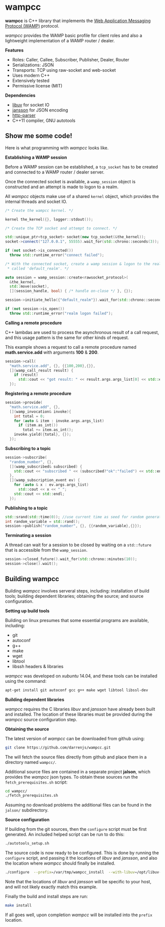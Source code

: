 # **wampcc**

**wampcc** is C++ library that implements the [Web Application Messaging Protocol (WAMP)](http://wamp-proto.org/) protocol.

*wampcc* provides the WAMP basic profile for client roles and also a lightweight implementation of a WAMP router / dealer.

**Features**

 - Roles: Caller, Callee, Subscriber, Publisher, Dealer, Router
 - Serializations: JSON
 - Transports: TCP using raw-socket and web-socket
 - Uses modern C++
 - Extensively tested
 - Permissive license (MIT)

**Dependencies**

 - [libuv](http://libuv.org/) for socket IO
 - [jansson](http://www.digip.org/jansson/) for JSON encoding
 - [http-parser](https://github.com/nodejs/http-parser)
 - C++11 compiler, GNU autotools

## Show me some code!

Here is what programming with *wampcc* looks like.

**Establishing a WAMP session**

Before a WAMP session can be established, a `tcp_socket` has to be created and connected to a WAMP router / dealer server.

Once the connected socket is available, a `wamp_session` object is constructed and an attempt is made to logon to a realm.

All *wampcc* objects make use of a shared `kernel` object, which provides the internal threads and socket IO.

```c++
/* Create the wampcc kernel. */

kernel the_kernel({}, logger::stdout());

/* Create the TCP socket and attempt to connect. */

std::unique_ptr<tcp_socket> socket(new tcp_socket(&the_kernel));
socket->connect("127.0.0.1", 55555).wait_for(std::chrono::seconds(3));

if (not socket->is_connected())
  throw std::runtime_error("connect failed");

/* With the connected socket, create a wamp session & logon to the realm
 * called 'default_realm'. */

auto session = wamp_session::create<rawsocket_protocol>(
  &the_kernel,
  std::move(socket),
  [](session_handle, bool) { /* handle on-close */ }, {});

session->initiate_hello({"default_realm"}).wait_for(std::chrono::seconds(3));

if (not session->is_open())
  throw std::runtime_error("realm logon failed");
```

**Calling a remote procedure**

C++ lambdas are used to process the asynchronous result of a call request, and this usage pattern is the same for other kinds of request.

This example shows a request to call a remote procedure named **math.service.add** with arguments **100** & **200**.

```c++
session->call(
  "math.service.add", {}, {{100,200},{}},
  [](wamp_call_result result) {
    if (result)
      std::cout << "got result: " << result.args.args_list[0] << std::endl;
  });
```

**Registering a remote procedure**
```c++
session->provide(
  "math.service.add", {},
  [](wamp_invocation& invoke){
    int total = 0;
    for (auto & item : invoke.args.args_list)
      if (item.as_int())
        total += item.as_int();
    invoke.yield({total}, {});
  });
```

**Subscribing to a topic**
```c++
session->subscribe(
  "random_number", {},
  [](wamp_subscribed& subscribed) {
    std::cout << "subscribed " << (subscribed?"ok":"failed") << std::endl;
  },
  [](wamp_subscription_event ev) {
    for (auto & x : ev.args.args_list)
      std::cout << x << " ";
    std::cout << std::endl;
  });
```

**Publishing to a topic**
```c++
std::srand(std::time(0)); //use current time as seed for random generator
int random_variable = std::rand();
session->publish("random_number", {}, {{random_variable},{}});
```

**Terminating a session**

A thread can wait for a session to be closed by waiting on a `std::future` that is accessible from the `wamp_session`.

```c++
session->closed_future().wait_for(std::chrono::minutes(10));
session->close().wait();
```


## Building wampcc

Building *wampcc* involves serveral steps, including: installation of build tools; building dependent libraries; obtaining the source; and source configuration.

**Setting up build tools**

Building on linux presumes that some essential programs are available, including:

- git
- autoconf
- g++
- make
- wget
- libtool
- libssh headers & libraries

*wampcc* was developed on *xubuntu* 14.04, and these tools can be installed using the command:

```bash
apt-get install git autoconf gcc g++ make wget libtool libssl-dev
```

**Building dependent libraries**

*wampcc* requires the C libraries *libuv* and *jansson* have already been built and installed.  The location of these libraries must be provided during the *wampcc* source configuration step.

**Obtaining the source**

The latest version of *wampcc* can be downloaded from github using:

```bash
git clone https://github.com/darrenjs/wampcc.git
```

The will fetch the source files directly from github and place them in a directory named `wampcc/`.

Additional source files are contained in a separate project **jalson**, which provides the *wampcc* json types.  To obtain these sources run the `fetch_prerequisites.sh` script:

```bash
cd wampcc/
./fetch_prerequisites.sh
```

Assuming no download problems the additional files can be found in the `jalson/` subdirectory.

**Source configuration**

If building from the git sources, then the `configure` script must be first generated.  An included helped script can be run to do this:

```bash
./autotools_setup.sh
```

The source code is now ready to be configured.  This is done by running the `configure` script, and passing it the locations of *libuv* and *jansson*, and also the location where *wampcc* should finally be installed.

```bash
./configure  --prefix=/var/tmp/wampcc_install  --with-libuv=/opt/libuv-1.10.2 --with-jansson=/opt/jansson-2.7
```

Note that the locations of *libuv* and *jansson* will be specific to your host, and will not likely exactly match this example.

Finally the build and install steps are run:

```bash
make install
```

If all goes well, upon completion *wampcc* will be installed into the `prefix` location.
